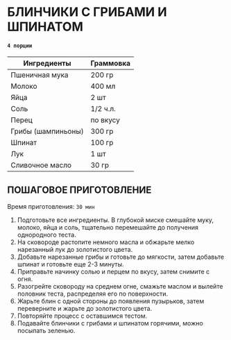 # БЛИНЧИКИ С ГРИБАМИ И ШПИНАТОМ
#### `4 порции`
| Ингредиенты           | Граммовка |
|-----------------------|-----------|
| Пшеничная мука        | 200 гр    |
| Молоко                | 400 мл    |
| Яйца                  | 2 шт      |
| Соль                  | 1/2 ч.л.  |
| Перец                 | по вкусу  |
| Грибы (шампиньоны)   | 300 гр    |
| Шпинат                | 100 гр    |
| Лук                   | 1 шт      |
| Сливочное масло       | 30 гр     |

## ПОШАГОВОЕ ПРИГОТОВЛЕНИЕ
Время приготовления: `30 мин`
1. Подготовьте все ингредиенты. В глубокой миске смешайте муку, молоко, яйца и соль, тщательно перемешайте до получения однородного теста.
2. На сковороде растопите немного масла и обжарьте мелко нарезанный лук до золотистого цвета.
3. Добавьте нарезанные грибы и готовьте до мягкости, затем добавьте шпинат и готовьте еще 2-3 минуты.
4. Приправьте начинку солью и перцем по вкусу, затем снимите с огня.
5. Разогрейте сковороду на среднем огне, смажьте маслом и вылейте половник теста, распределяя его по поверхности.
6. Жарьте блин с одной стороны до появления пузырьков, затем переверните и жарьте до золотистого цвета.
7. Повторяйте процесс с оставшимся тестом.
8. Подавайте блинчики с грибами и шпинатом горячими, можно посыпать зеленью.

